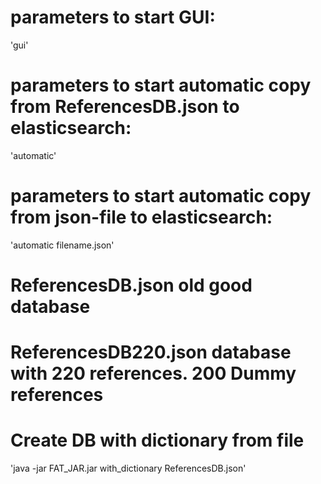 # parameters to start GUI:
'gui'

# parameters to start automatic copy from ReferencesDB.json to elasticsearch:
'automatic'

# parameters to start automatic copy from json-file to elasticsearch:
'automatic filename.json'

# ReferencesDB.json old good database
# ReferencesDB220.json database with 220 references. 200 Dummy references

# Create DB with dictionary from file #
'java -jar FAT_JAR.jar with_dictionary ReferencesDB.json'
